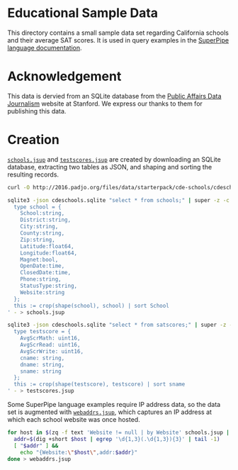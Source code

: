 # Educational Sample Data

This directory contains a small sample data set regarding California
schools and their average SAT scores.  It is used in query examples in
the [SuperPipe language documentation](../../docs/language/README.md).


# Acknowledgement

This data is dervied from an SQLite database from the
[Public Affairs Data Journalism](http://2016.padjo.org/tutorials/sqlite-data-starterpacks/)
website at Stanford. We express our thanks to them for publishing
this data.

# Creation

[`schools.jsup`](schools.jsup) and [`testscores.jsup`](testscores.jsup)
are created by downloading an SQLite database, extracting two tables as
JSON, and shaping and sorting the resulting records.

```sh
curl -O http://2016.padjo.org/files/data/starterpack/cde-schools/cdeschools.sqlite

sqlite3 -json cdeschools.sqlite "select * from schools;" | super -z -c '
  type school = {
    School:string,
    District:string,
    City:string,
    County:string,
    Zip:string,
    Latitude:float64,
    Longitude:float64,
    Magnet:bool,
    OpenDate:time,
    ClosedDate:time,
    Phone:string,
    StatusType:string,
    Website:string
  };
  this := crop(shape(school), school) | sort School
' - > schools.jsup

sqlite3 -json cdeschools.sqlite "select * from satscores;" | super -z -c '
  type testscore = {
    AvgScrMath: uint16,
    AvgScrRead: uint16,
    AvgScrWrite: uint16,
    cname: string,
    dname: string,
    sname: string
  };
  this := crop(shape(testscore), testscore) | sort sname
' - > testscores.jsup
```

Some SuperPipe language examples require IP address data, so the data set is
augmented with [`webaddrs.jsup`](webaddrs.jsup), which captures an IP
address at which each school website was once hosted.

```sh
for host in $(zq -f text 'Website != null | by Website' schools.jsup | sed -e 's|http://||' -e 's|/.*||' | sort -u); do
  addr=$(dig +short $host | egrep '\d{1,3}(.\d{1,3}){3}' | tail -1)
  [ "$addr" ] &&
    echo "{Website:\"$host\",addr:$addr}"
done > webaddrs.jsup
```
